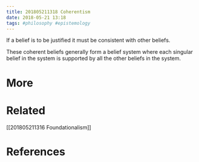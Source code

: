 ```yaml
---
title: 201805211318 Coherentism 
date: 2018-05-21 13:18
tags: #philosophy #epistemology
---
```

If a belief is to be justified it must be consistent with other beliefs. 

These coherent beliefs generally form a belief system where each singular belief in the system is supported by all the other beliefs in the system.

# More

# Related
[[201805211316 Foundationalism]]

# References